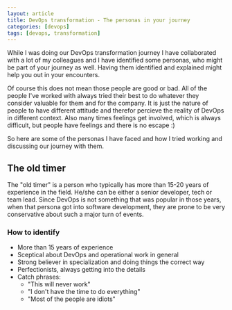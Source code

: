 ```yaml
---
layout: article
title: DevOps transformation - The personas in your journey
categories: [devops]
tags: [devops, transformation]
---
```


While I was doing our DevOps transformation journey I have collaborated with a lot of my colleagues and I have identified some personas, who might be part of your journey as well. Having them identified and explained might help you out in your encounters.

Of course this does not mean those people are good or bad. All of the people I've worked with always tried their best to do whatever they consider valuable for them and for the company. It is just the nature of people to have different attitude and therefor percieve the reality of DevOps in different context. Also many times feelings get involved, which is always difficult, but people have feelings and there is no escape :)

So here are some of the personas I have faced and how I tried working and discussing our journey with them.

## The old timer

The "old timer" is a person who typically has more than 15-20 years of experience in the field. He/she can be either a senior developer, tech or team lead. Since DevOps is not something that was popular in those years, when that persona got into software development, they are prone to be very conservative about such a major turn of events.

### How to identify

* More than 15 years of experience
* Sceptical about DevOps and operational work in general
* Strong believer in specialization and doing things the correct way
* Perfectionists, always getting into the details
* Catch phrases:
  * "This will never work"
  * "I don't have the time to do everything"
  * "Most of the people are idiots"

